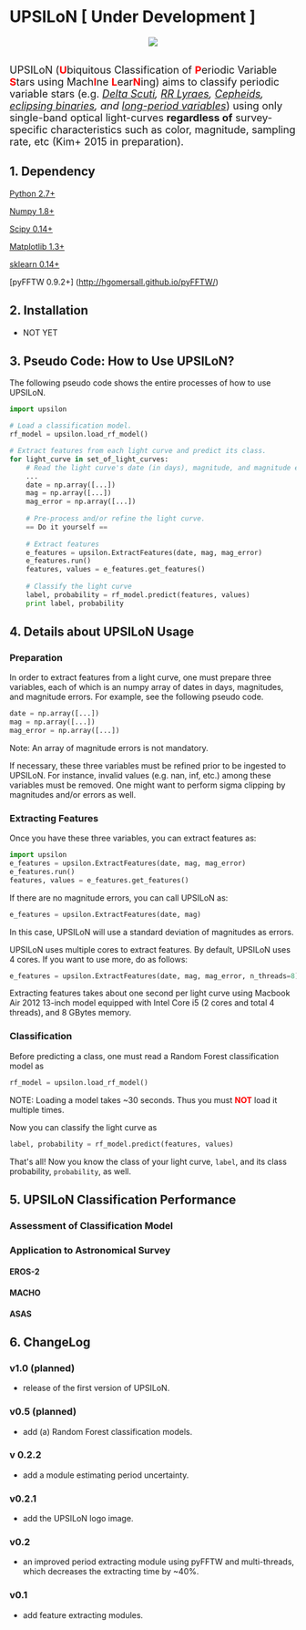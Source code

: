 # UPSILoN [ Under Development ]
<div align="center">
<img src="https://github.com/dwkim78/upsilon/blob/master/UPSILoN.png">
</div><br>

<font size="4">UPSILoN (<font color="red"><b>U</b></font>biquitous Classification 
of <font color="red"><b>P</b></font>eriodic Variable <font color="red"><b>S</b></font>tars 
using Mach<font color="red"><b>I</b></font>ne 
<font color="red"><b>L</b></font>ear<font color="red"><b>N</b></font>ing) 
aims to classify periodic variable stars 
(e.g. *[Delta Scuti](http://en.wikipedia.org/wiki/Delta_Scuti_variable),
[RR Lyraes](http://en.wikipedia.org/wiki/RR_Lyrae_variable),
[Cepheids](http://en.wikipedia.org/wiki/Cepheid_variable),
[eclipsing binaries](http://en.wikipedia.org/wiki/Binary_star#Eclipsing_binaries),
and [long-period variables](http://en.wikipedia.org/wiki/Long-period_variable_star)*) 
using only single-band optical light-curves **regardless of** survey-specific characteristics 
such as color, magnitude, sampling rate, etc (Kim+ 2015 in preparation).</font>


## 1. Dependency
[Python 2.7+](https://www.python.org/)

[Numpy 1.8+](http://www.numpy.org/)
  
[Scipy 0.14+](http://scipy.org/)

[Matplotlib 1.3+](http://matplotlib.sourceforge.net/)

[sklearn 0.14+](http://scikit-learn.org/stable/)

[pyFFTW 0.9.2+] (http://hgomersall.github.io/pyFFTW/)


## 2. Installation
- NOT YET

## 3. Pseudo Code: How to Use UPSILoN? 

The following pseudo code shows the entire processes of how to use UPSILoN.

```python
import upsilon

# Load a classification model.
rf_model = upsilon.load_rf_model()

# Extract features from each light curve and predict its class. 
for light_curve in set_of_light_curves:
    # Read the light curve's date (in days), magnitude, and magnitude errors.
    ...
    date = np.array([...])
    mag = np.array([...])
    mag_error = np.array([...])
    
    # Pre-process and/or refine the light curve.
    == Do it yourself ==
    
    # Extract features
    e_features = upsilon.ExtractFeatures(date, mag, mag_error)
    e_features.run()
    features, values = e_features.get_features()
    
    # Classify the light curve
    label, probability = rf_model.predict(features, values)
    print label, probability
```


## 4. Details about UPSILoN Usage

### Preparation

In order to extract features from a light curve, one must prepare
three variables, each of which is an numpy array of dates in days, 
magnitudes, and magnitude errors. For example, see the following pseudo code.

```python
date = np.array([...])
mag = np.array([...])
mag_error = np.array([...])
```

Note: An array of magnitude errors is not mandatory. 

If necessary, these three variables must be refined prior to be ingested
to UPSILoN. For instance, invalid values (e.g. nan, inf, etc.) among 
these variables must be removed. One might want to perform
sigma clipping by magnitudes and/or errors as well.

### Extracting Features

Once you have these three variables, you can extract features as:

```python
import upsilon
e_features = upsilon.ExtractFeatures(date, mag, mag_error)
e_features.run()
features, values = e_features.get_features()
```

If there are no magnitude errors, you can call UPSILoN as:
```python
e_features = upsilon.ExtractFeatures(date, mag)
``` 
In this case, UPSILoN will use a standard deviation of magnitudes as errors.

UPSILoN uses multiple cores to extract features. By default, UPSILoN
uses 4 cores. If you want to use more, do as follows:

```python
e_features = upsilon.ExtractFeatures(date, mag, mag_error, n_threads=8)
```

Extracting features takes about one second per light curve using
Macbook Air 2012 13-inch model equipped with Intel Core i5 
(2 cores and total 4 threads), and 8 GBytes memory.

### Classification

Before predicting a class, 
one must read a Random Forest classification model as
```python
rf_model = upsilon.load_rf_model()
```
NOTE: Loading a model takes ~30 seconds. Thus you must 
<font color="red"><b>NOT</b></font> load it multiple times.

Now you can classify the light curve as

```python
label, probability = rf_model.predict(features, values)
```

That's all! Now you know the class of your light curve, ```label```, 
and its class probability, ```probability```, as well.


## 5. UPSILoN Classification Performance
 
### Assessment of Classification Model

### Application to Astronomical Survey

#### EROS-2

#### MACHO

#### ASAS

## 6. ChangeLog

### v1.0 (planned)
- release of the first version of UPSILoN.

### v0.5 (planned)
- add (a) Random Forest classification models.

### v 0.2.2
- add a module estimating period uncertainty.

### v0.2.1
- add the UPSILoN logo image.

### v0.2
- an improved period extracting module using pyFFTW and multi-threads, 
which decreases the extracting time by ~40%.

### v0.1
- add feature extracting modules.